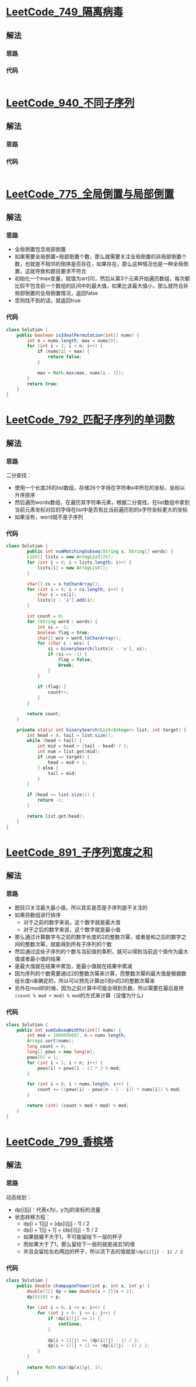 # [LeetCode_749_隔离病毒](https://leetcode.cn/problems/contain-virus/)
## 解法
### 思路

### 代码
```java

```
# [LeetCode_940_不同子序列](https://leetcode.cn/problems/distinct-subsequences-ii/)
## 解法
### 思路

### 代码
```java

```
# [LeetCode_775_全局倒置与局部倒置](https://leetcode.cn/problems/global-and-local-inversions/)
## 解法
### 思路
- 全局倒置包含局部倒置
- 如果需要全局倒置=局部倒置个数，那么就需要关注全局倒置的非局部倒置个数，也就是不相邻的倒序是否存在，如果存在，那么这种情况也是一种全局倒置，这就导致和题目要求不符合
- 初始化一个max变量，赋值为arr[0]，然后从第3个元素开始遍历数组，每次都比较不包含前一个数组的区间中的最大值，如果比该最大值小，那么就符合非局部倒置的全局倒置情况，返回false
- 否则找不到的话，就返回true
### 代码
```java
class Solution {
    public boolean isIdealPermutation(int[] nums) {
        int n = nums.length, max = nums[0];
        for (int i = 2; i < n; i++) {
            if (nums[i] < max) {
                return false;
            }

            max = Math.max(max, nums[i - 1]);
        }
        return true;
    }
}
```
# [LeetCode_792_匹配子序列的单词数](https://leetcode.cn/problems/number-of-matching-subsequences/)
## 解法
### 思路
二分查找：
- 使用一个长度26的list数组，存储26个字母在字符串s中所在的坐标，坐标以升序排序
- 然后遍历words数组，在遍历其字符串元素，根据二分查找，在list数组中拿到当前元素坐标对应的字母在list中是否有比当前遍历到的s字符坐标更大的坐标
- 如果没有，word就不是子序列
### 代码
```java
class Solution {
        public int numMatchingSubseq(String s, String[] words) {
        List[] lists = new ArrayList[26];
        for (int i = 0; i < lists.length; i++) {
            lists[i] = new ArrayList();
        }

        char[] cs = s.toCharArray();
        for (int i = 0; i < cs.length; i++) {
            char c = cs[i];
            lists[c - 'a'].add(i);
        }

        int count = 0;
        for (String word : words) {
            int si = -1;
            boolean flag = true;
            char[] wcs = word.toCharArray();
            for (char c : wcs) {
                si = binarySearch(lists[c - 'a'], si);
                if (si == -1) {
                    flag = false;
                    break;
                }
            }
            
            if (flag) {
                count++;
            }
        }

        return count;
    }

    private static int binarySearch(List<Integer> list, int target) {
        int head = 0, tail = list.size();
        while (head < tail) {
            int mid = head + (tail - head) / 2;
            int num = list.get(mid);
            if (num <= target) {
                head = mid + 1;
            } else {
                tail = mid;
            }
        }

        if (head >= list.size()) {
            return -1;
        }

        return list.get(head);
    }
}
```
# [LeetCode_891_子序列宽度之和](https://leetcode.cn/problems/sum-of-subsequence-widths/)
## 解法
### 思路
- 题目只关注最大最小值，所以其实是否是子序列是不关注的
- 如果将数组进行排序
  - 对于之前的数字来说，这个数字就是最大值
  - 对于之后的数字来说，这个数字就是最小值
- 那么通过计算数字与之前的数字长度的2的整数次幂，或者是和之后的数字之间的整数次幂，就能得到所有子序列的个数
- 然后通过这些子序列的个数与当前值的乘积，就可以得到当前这个值作为最大值或者最小值的结果
- 是最大值就在结果中累加，是最小值就在结果中累减
- 因为序列的个数需要通过2的整数次幂来计算，而整数次幂的最大值是根据数组长度n来确定的，所以可以预先计算出0到n的2的整数次幂来
- 另外在mod的时候，因为之前计算中可能会得到负数，所以需要在最后是用`(count % mod + mod) % mod`的方式来计算（没懂为什么）
### 代码
```java
class Solution {
    public int sumSubseqWidths(int[] nums) {
        int mod = 1000000007, n = nums.length;
        Arrays.sort(nums);
        long count = 0;
        long[] pows = new long[n];
        pows[0] = 1;
        for (int i = 1; i < n; i++) {
            pows[i] = pows[i - 1] * 2 % mod;
        }

        for (int i = 0; i < nums.length; i++) {
            count += ((pows[i] - pows[n - 1 - i]) * nums[i]) % mod;
        }

        return (int) (count % mod + mod) % mod;
    }
}
```
# [LeetCode_799_香槟塔](https://leetcode.cn/problems/champagne-tower/)
## 解法
### 思路
动态规划：
- dp[i][j]：代表x为i，y为j的坐标的流量
- 状态转移方程： 
  - dp[i + 1][j] = (dp[i][j] - 1) / 2
  - dp[i + 1][j + 1] = (dp[i][j] - 1) / 2
  - 如果就被不大于1，不可能留给下一层的杯子
  - 而如果大于了1，那么留给下一层的就是减去1的值
  - 并且会留给左右两边的杯子，所以流下去的值就是`(dp[i][j] - 1) / 2`
### 代码
```java
class Solution {
    public double champagneTower(int p, int x, int y) {
        double[][] dp = new double[x + 2][x + 2];
        dp[0][0] = p;
        
        for (int i = 0; i <= x; i++) {
            for (int j = 0; j <= i; j++) {
                if (dp[i][j] <= 1) {
                    continue;
                }
                
                dp[i + 1][j] += (dp[i][j] - 1) / 2;
                dp[i + 1][j + 1] += (dp[i][j] - 1) / 2;
            }
        }
        
        return Math.min(dp[x][y], 1);
    }
}
```